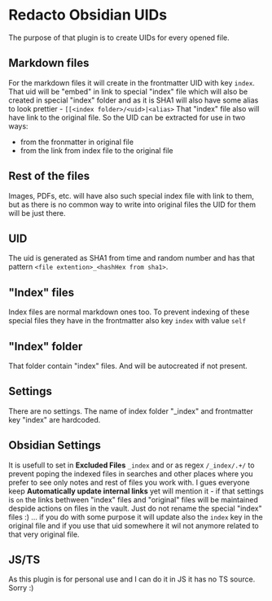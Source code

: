 # Redacto Obsidian UIDs
The purpose of that plugin is to create UIDs for every opened file.

## Markdown files
For the markdown files it will create in the frontmatter UID with key `index`.
That uid will be "embed" in link to special "index" file which will also be created in special "index" folder and as it is SHA1 will also have some alias to look prettier - `[[<index folder>/<uid>|<alias>`
That "index" file also will have link to the original file.
So the UID can be extracted for use in two ways:
- from the fronmatter in original file
- from the link from index file to the original file

## Rest of the files
Images, PDFs, etc. will have also such special index file with link to them, but as there is no common way to write into original files the UID for them will be just there.

## UID
The uid is generated as SHA1 from time and random number and has that pattern `<file extention>_<hashHex from sha1>`. 

## "Index" files
Index files are normal markdown ones too.
To prevent indexing of these special files they have in the frontmatter also key `index` with value `self`

## "Index" folder
That folder contain "index" files. And will be autocreated if not present.

## Settings
There are no settings. The name of index folder "_index" and frontmatter key "index" are hardcoded.

## Obsidian Settings
It is usefull to set in **Excluded Files** `_index` and or as regex `/_index/.+/` to prevent poping the indexed files in searches and other places where you prefer to see only notes and rest of files you work with.
I gues everyone keep **Automatically update internal links** yet will mention it - if that settings is `on` the links bethween "index" files and "original" files will be maintained despide actions on files in the vault.
Just do not rename the special "index" files :) ... if you do with some purpose it will update also the `index` key in the original file and if you use that uid somewhere it wil not anymore related to that very original file.

## JS/TS
As this plugin is for personal use and I can do it in JS it has no TS source. Sorry :)
